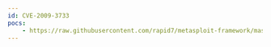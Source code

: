 ```yaml
---
id: CVE-2009-3733
pocs:
    - https://raw.githubusercontent.com/rapid7/metasploit-framework/master/modules/auxiliary/scanner/vmware/vmware_server_dir_trav.rb
---
```

